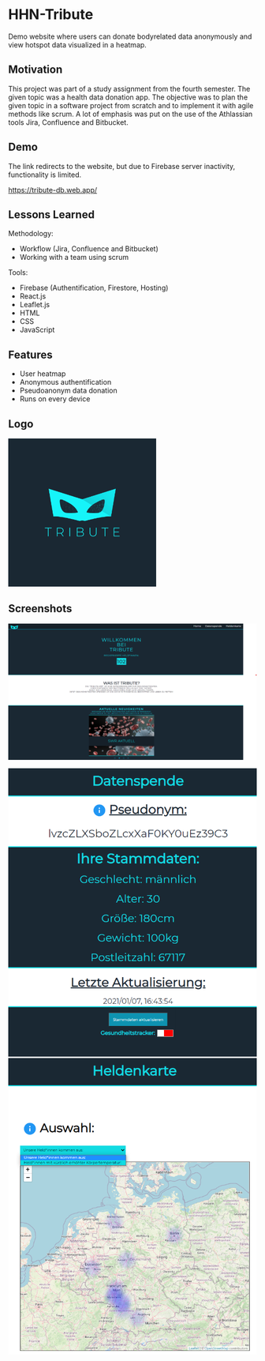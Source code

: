 
# HHN-Tribute

Demo website where users can donate bodyrelated data anonymously and view hotspot data visualized in a heatmap.

## Motivation

This project was part of a study assignment from the fourth semester. The given topic was a health data donation app. The objective was to plan the given topic in a software project from scratch and to implement it with agile methods like scrum. A lot of emphasis was put on the use of the Athlassian tools Jira, Confluence and Bitbucket.

## Demo

The link redirects to the website, but due to Firebase server inactivity, functionality is limited.

https://tribute-db.web.app/

  
## Lessons Learned

Methodology:
- Workflow (Jira, Confluence and Bitbucket)
- Working with a team using scrum

Tools:
- Firebase (Authentification, Firestore, Hosting)
- React.js
- Leaflet.js
- HTML
- CSS
- JavaScript

## Features

- User heatmap
- Anonymous authentification
- Pseudoanonym data donation
- Runs on every device

  
## Logo

<img src="https://raw.githubusercontent.com/Monogenesis/HHN-Tribute/main/screenshot/Logo%202.jpg" alt="alt text" width="300"></img>
## Screenshots
![homescreen](https://raw.githubusercontent.com/Monogenesis/HHN-Tribute/main/screenshot/home.png)

![Datenspende](https://raw.githubusercontent.com/Monogenesis/HHN-Tribute/main/screenshot/datenspende.png) 
![heldenkarte](https://raw.githubusercontent.com/Monogenesis/HHN-Tribute/main/screenshot/heldenkarte.png)


